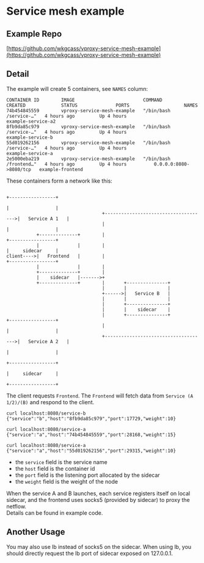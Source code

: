 # Service mesh example

## Example Repo

[https://github.com/wkgcass/vproxy-service-mesh-example](https://github.com/wkgcass/vproxy-service-mesh-example)

## Detail

The example will create 5 containers, see `NAMES` column:

```
CONTAINER ID        IMAGE                         COMMAND                  CREATED             STATUS              PORTS                    NAMES
74b454845559        vproxy-service-mesh-example   "/bin/bash /service-…"   4 hours ago         Up 4 hours                                   example-service-a2
8fb9da85c979        vproxy-service-mesh-example   "/bin/bash /service-…"   4 hours ago         Up 4 hours                                   example-service-b
55d019262156        vproxy-service-mesh-example   "/bin/bash /service-…"   4 hours ago         Up 4 hours                                   example-service-a
2e5000eba219        vproxy-service-mesh-example   "/bin/bash /frontend…"   4 hours ago         Up 4 hours          0.0.0.0:8080->8080/tcp   example-frontend
```

These containers form a network like this:

```
                                                                          +-----------------+
                                                                          |                 |
                                   +------------------------------------->|   Service A 1   |
                                   |                                      |                 |
           +--------------+        |                                      +-----------------+
           |              |        |                                      |     sidecar     |
client---->|   Frontend   |        |                                      +-----------------+
           |              |        |
           +--------------+        |
           |    sidecar   |------->+
           +--------------+        |       +---------------+
                                   |       |               |
                                   +------>|   Service B   |
                                   |       |               |
                                   |       +---------------+
                                   |       |    sidecar    |
                                   |       +---------------+              +-----------------+
                                   |                                      |                 |
                                   +------------------------------------->|   Service A 2   |
                                                                          |                 |
                                                                          +-----------------+
                                                                          |     sidecar     |
                                                                          +-----------------+
```

The client requests `Frontend`. The `Frontend` will fetch data from `Service (A 1/2)/(B)` and respond to the client.

```
curl localhost:8080/service-b
{"service":"b","host":"8fb9da85c979","port":17729,"weight":10}

curl localhost:8080/service-a
{"service":"a","host":"74b454845559","port":28168,"weight":15}

curl localhost:8080/service-a
{"service":"a","host":"55d019262156","port":29315,"weight":10}
```

* the `service` field is the service name
* the `host` field is the container id
* the `port` field is the listening port allocated by the sidecar
* the `weight` field is the weight of the node

When the service A and B launches, each service registers itself on local sidecar, and the frontend uses socks5 (provided by sidecar) to proxy the netflow.  
Details can be found in example code.

## Another Usage

You may also use lb instead of socks5 on the sidecar. When using lb, you should directly request the lb port of sidecar exposed on 127.0.0.1.
